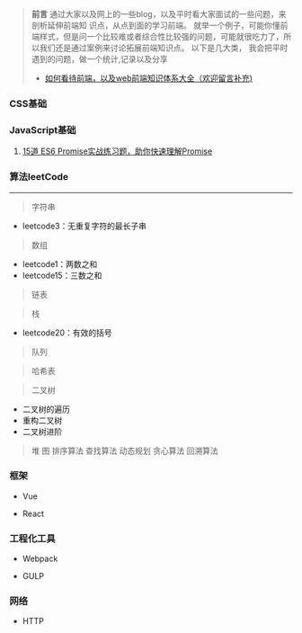 > **前言**
> 通过大家以及网上的一些blog，以及平时看大家面试的一些问题，来剖析延伸前端知
识点，从点到面的学习前端。
> 就举一个例子，可能你懂前端样式，但是问一个比较难或者综合性比较强的问题，可能就很吃力了，所以我们还是通过案例来讨论拓展前端知识点。
> 以下是几大类， 我会把平时遇到的问题，做一个统计,记录以及分享
> * [如何看待前端，以及web前端知识体系大全（欢迎留言补充)](https://github.com/icshan/FrontEnd-Notes/issues/1)

### CSS基础

### JavaScript基础

1. [15道 ES6 Promise实战练习题，助你快速理解Promise](https://mp.weixin.qq.com/s/rslrMX_IPzB8RMjTh05nbw)

### 算法leetCode 
---
> 字符串
- leetcode3：无重复字符的最长子串

> 数组
- leetcode1：两数之和
- leetcode15：三数之和

> 链表

> 栈
- leetcode20：有效的括号

> 队列

> 哈希表

> 二叉树

- 二叉树的遍历
- 重构二叉树
- 二叉树进阶
> 堆
> 图
> 排序算法
> 查找算法
> 动态规划
> 贪心算法
> 回溯算法

### 框架

- Vue

- React

### 工程化工具

- Webpack

- GULP

### 网络

- HTTP
